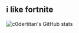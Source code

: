 i like fortnite
-------------------------------------------------------------------------------------------------------


![c0dertitan's GitHub stats](https://github-readme-stats.vercel.app/api/?username=c0dertitan&show_icons=true&title_color=fff&icon_color=79ff97&text_color=9f9f9f&bg_color=151515)
